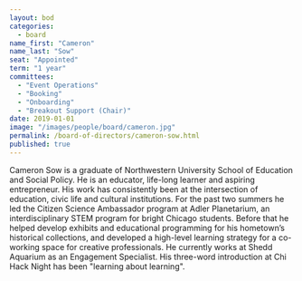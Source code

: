 ```yaml
---
layout: bod
categories: 
  - board
name_first: "Cameron"
name_last: "Sow"
seat: "Appointed"
term: "1 year"
committees:
  - "Event Operations"
  - "Booking"
  - "Onboarding"
  - "Breakout Support (Chair)"
date: 2019-01-01
image: "/images/people/board/cameron.jpg"
permalink: /board-of-directors/cameron-sow.html
published: true
---
```


Cameron Sow is a graduate of Northwestern University School of Education and Social Policy.  He is an educator, life-long learner and aspiring entrepreneur. His work has consistently been at the intersection of education, civic life and cultural institutions. For the past two summers he led the Citizen Science Ambassador program at Adler Planetarium, an interdisciplinary STEM program for bright Chicago students. Before that he helped develop exhibits and educational programming for his hometown’s historical collections, and developed a high-level learning strategy for a co-working space for creative professionals. He currently works at Shedd Aquarium as an Engagement Specialist. His three-word introduction at Chi Hack Night has been "learning about learning".